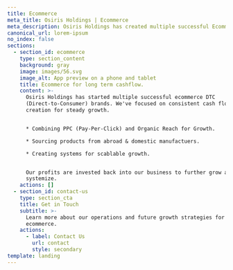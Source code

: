 ```yaml
---
title: Ecommerce
meta_title: Osiris Holdings | Ecommerce
meta_description: Osiris Holdings has created multiple successful Ecommerce brands.
canonical_url: lorem-ipsum
no_index: false
sections:
  - section_id: ecommerce
    type: section_content
    background: gray
    image: images/56.svg
    image_alt: App preview on a phone and tablet
    title: Ecommerce for long term cashflow.
    content: >-
      Osiris Holdings has started multiple successful ecommerce DTC
      (Direct-to-Consumer) brands. We've focused on consistent cash flow
      creation for steady growth.


      * Combining PPC (Pay-Per-Click) and Organic Reach for Growth.

      * Sourcing products from abroad & domestic manufactuers.

      * Creating systems for scablable growth.


      Our profits are invested back into our business to further grow and
      systemize.
    actions: []
  - section_id: contact-us
    type: section_cta
    title: Get in Touch
    subtitle: >-
      Learn more about our operations and future growth strategies for
      ecommerce.
    actions:
      - label: Contact Us
        url: contact
        style: secondary
template: landing
---
```

